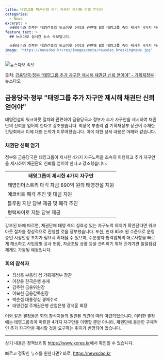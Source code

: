 ```yaml
---
title: 태영그룹 채권단에 추가 자구안 제시해 신뢰 얻어야
categories:
  - News
excerpt: >
  금융당국과 정부는 태영건설의 워크아웃 신청과 관련해 8일 태영그룹 측이 제시한 4가지 자구노력을 조속히 이행…
feature_text: >
  ## 뉴스다오 실시간 뉴스 속보입니다.

  금융당국과 정부는 태영건설의 워크아웃 신청과 관련해 8일 태영그룹 측이 제시한 4가지 자구노력을 조속히 이행…
image: 'https://newsdao.kr/res/images/meta/newsdao_breakingnews.jpg'
---
```


![뉴스다오 속보](https://newsdao.kr/res/images/meta/newsdao_breakingnews.jpg)

<p>출처: <a href="https://newsdao.kr/2946" rel="dofollow">금융당국·정부 “태영그룹 추가 자구안 제시해 채권단 신뢰 얻어야” - 기획재정부</a> | 뉴스다오</p>

<h2 data-ke-size="size26">금융당국·정부 "태영그룹 추가 자구안 제시해 채권단 신뢰 얻어야"</h2>
<p data-ke-size="size16">태영건설의 워크아웃 절차와 관련하여 금융당국과 정부가 추가 자구안을 제시하여 채권단의 신뢰를 얻어야 한다고 강조했습니다. 최상목 부총리 겸 기획재정부 장관이 주재한 간담회에서 이에 대한 논의가 이루어졌습니다. 이에 대한 상세 내용은 아래와 같습니다.</p>

<h3 data-ke-size="size24">채권단 신뢰 얻기</h3>
<p data-ke-size="size16">정부와 금융당국은 태영그룹이 제시한 4가지 자구노력을 조속히 이행하고 추가 자구안을 제시하여 채권단의 신뢰를 얻어야 한다고 강조했습니다.</p>

<table>
	<tr>
		<td style="text-align: center; height: 17px;"><b>태영그룹이 제시한 4가지 자구안</b></td>
	</tr>
	<tr>
		<td>태영인더스트리 매각 자금 890억 원의 태영건설 지원</td>
	</tr>
	<tr>
		<td>에코비트 매각 추진 및 대금 지원</td>
	</tr>
	<tr>
		<td>블루원 지분 담보 제공 및 매각 추진</td>
	</tr>
	<tr>
		<td>평택싸이로 지분 담보 제공</td>
	</tr>
</table>

<p data-ke-size="size16">강조된 바에 따르면, 채권단에 태영 측의 실효성 있는 자구노력 의지가 확인된다면 워크아웃 절차를 정상적으로 진행할 것을 당부했습니다. 또한, 현재 85조 원 수준으로 운영 중인 시장안정 조치가 필요시 확대될 수 있으며, 수분양자·협력업체의 애로사항을 빠르게 해소하고 사업장별 공사 현황, 자금조달 상황 등을 관리하기 위해 관계기관 일일점검 체계도 가동될 예정입니다.</p>

<h3 data-ke-size="size24">회의 참석자</h3>
<ul>
	<li>최상목 부총리 겸 기획재정부 장관</li>
	<li>이창용 한국은행 총재</li>
	<li>김주현 금융위원장</li>
	<li>이복현 금융감독원장</li>
	<li>박춘섭 대통령실 경제수석</li>
	<li>태영건설 주채권은행 산업은행 강석훈 회장</li>
</ul>

<p data-ke-size="size16">이와 같은 결정들은 회의 참석자들의 일관된 의견에 따라 마련되었습니다. 이러한 결정에는 태영그룹측이 마련한 4가지 자구안을 이행할 뿐만 아니라, 채권단에 충분한 구체적인 추가 자구안을 제시할 것을 요구하는 취지가 반영되어 있습니다.</p>

<hr>

<p data-ke-size="size16">상기 내용은 정책브리핑 <a href="https://newsdao.kr/2946">https://www.korea.kr</a>에서 확인할 수 있습니다.</p> 

빠르고 정확한 뉴스를 원한다면? 바로, <a href="https://newsdao.kr" rel="dofollow">https://newsdao.kr</a>


    
